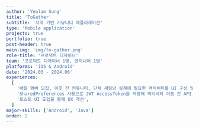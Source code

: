 ```yaml
---
author: 'Yeolam Sung'
title: 'ToGather'
subtitle: '지역 기반 커뮤니티 애플리케이션'
type: 'Mobile application'
projects: true
portfolio: true
post-header: true
main-img: 'img/to-gather.png'
role-title: '프로덕트 디자이너'
team: '프로덕트 디자이너 1명, 엔지니어 1명'
platforms: 'iOS & Android'
date: '2024.03 - 2024.06'
experiences:
  [
    '배달 멤버 모집, 이웃 간 커뮤니티, 단체 채팅방 설계에 필요한 액티비티를 UI 구성 및 개발',
    'SharedPreferences 사용으로 JWT AccessToken을 저장해 액티비티 이동 간 API 요청을 최소화',
    '토스트 UI 도입을 통해 UX 개선',
  ]
major-skills: ['Android', 'Java']
order: 2
---
```

